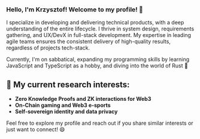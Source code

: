 ### Hello, I'm Krzysztof! Welcome to my profile! 🙇

I specialize in developing and delivering technical products, with a deep understanding of the entire lifecycle. I thrive in system design, requirements gathering, and UX/DevX in full-stack development. My expertise in leading agile teams ensures the consistent delivery of high-quality results, regardless of projects tech-stack. 

Currently, I'm on sabbatical, expanding my programming skills by learning JavaScript and TypeScript as a hobby, and diving into the world of Rust 🦀

## 🚀 My current research interests:
* **Zero Knowledge Proofs and ZK interactions for Web3**
* **On-Chain gaming and Web3 e-sports**
* **Self-sovereign identity and data privacy**

Feel free to explore my profile and reach out if you share similar interests or just want to connect! 😄
